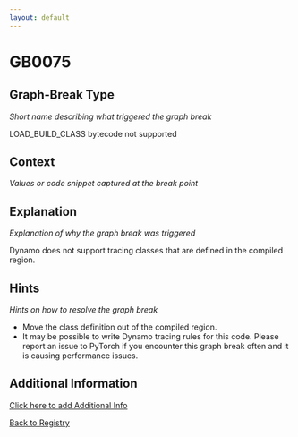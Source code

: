 ```yaml
---
layout: default
---
```

# GB0075

## Graph-Break Type
*Short name describing what triggered the graph break*

LOAD_BUILD_CLASS bytecode not supported

## Context
*Values or code snippet captured at the break point*



## Explanation
*Explanation of why the graph break was triggered*

Dynamo does not support tracing classes that are defined in the compiled region.

## Hints
*Hints on how to resolve the graph break*

- Move the class definition out of the compiled region.
- It may be possible to write Dynamo tracing rules for this code. Please report an issue to PyTorch if you encounter this graph break often and it is causing performance issues.


## Additional Information

<!-- ADDITIONAL INFORMATION START - Add custom information below this line -->

<!-- ADDITIONAL INFORMATION END -->


[Click here to add Additional Info](https://github.com/pytorch-labs/compile-graph-break-site/edit/main/docs/gb/gb0075.md)

[Back to Registry](../index.html)
